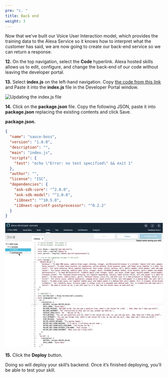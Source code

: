 ```yaml
---
pre: "c. "
title: Back end
weight: 3
---
```


Now that we’ve built our Voice User Interaction model, which provides
the training data to the Alexa Service so it knows how to interpret what
the customer has said, we are now going to create our back-end service
so we can return a response.

**12.** On the top navigation, select the **Code** hyperlink. Alexa
hosted skills allows us to edit, configure, and change the back-end of
our code without leaving the developer portal.

**13.** Select **index.js** on the left-hand navigation. Copy
[the code from this link](https://raw.githubusercontent.com/akersh-s/sample-skill-nodejs-sauce-boss/master/workshop/index.js) and Paste it into the **index.js** file in the Developer
Portal window.

![Updating the **index.js** file](/images/a0-e11_12_create-index.js.gif)

**14.** Click on the **package.json** file. Copy the following JSON, paste it into **package.json** replacing the existing contents and click Save.

**package.json.**

``` JSON
{
  "name": "sauce-boss",
  "version": "1.0.0",
  "description": "",
  "main": "index.js",
  "scripts": {
    "test": "echo \"Error: no test specified\" && exit 1"
  },
  "author": "",
  "license": "ISC",
  "dependencies": {
    "ask-sdk-core": "^2.0.0",
    "ask-sdk-model": "^1.0.0",
    "i18next": "^10.5.0",
    "i18next-sprintf-postprocessor": "^0.2.2"
  }
}

```

![Updating **package.json**](/images/a0-e13_package.json.gif)

**15.** Click the **Deploy** button.

Doing so will deploy your skill’s backend. Once it’s finished deploying,
you’ll be able to test your skill.